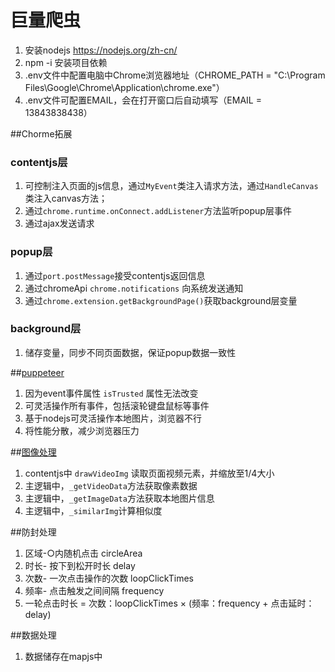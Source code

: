 巨量爬虫
==========
1. 安装nodejs https://nodejs.org/zh-cn/
2. npm -i 安装项目依赖
3. .env文件中配置电脑中Chrome浏览器地址（CHROME_PATH = "C:\Program Files\Google\Chrome\Application\chrome.exe"）
4. .env文件可配置EMAIL，会在打开窗口后自动填写（EMAIL = 13843838438）

##Chorme拓展
### contentjs层
1. 可控制注入页面的js信息，通过`MyEvent`类注入请求方法，通过`HandleCanvas`类注入canvas方法；
2. 通过`chrome.runtime.onConnect.addListener`方法监听popup层事件
3. 通过ajax发送请求

### popup层
1. 通过`port.postMessage`接受contentjs返回信息
2. 通过chromeApi `chrome.notifications` 向系统发送通知
3. 通过`chrome.extension.getBackgroundPage()`获取background层变量


### background层
1. 储存变量，同步不同页面数据，保证popup数据一致性


##[puppeteer](https://github.com/puppeteer/puppeteer/ "puppeteer")
1. 因为event事件属性 `isTrusted` 属性无法改变
2. 可灵活操作所有事件，包括滚轮键盘鼠标等事件
2. 基于nodejs可灵活操作本地图片，浏览器不行
3. 将性能分散，减少浏览器压力

##[图像处理](https://segmentfault.com/a/1190000021236326 "图像处理")
1. contentjs中 `drawVideoImg` 读取页面视频元素，并缩放至1/4大小
2. 主逻辑中，`_getVideoData`方法获取像素数据
3. 主逻辑中，`_getImageData`方法获取本地图片信息
4. 主逻辑中，`_similarImg`计算相似度

##防封处理
1. 区域-○内随机点击 circleArea
2. 时长- 按下到松开时长 delay
3. 次数- 一次点击操作的次数 loopClickTimes
4. 频率- 点击触发之间间隔 frequency
5. 一轮点击时长 = 次数：loopClickTimes × (频率：frequency + 点击延时：delay)

##数据处理
1. 数据储存在mapjs中
